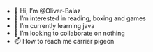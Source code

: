 - 👋 Hi, I’m @Oliver-Balaz
- 👀 I’m interested in reading, boxing and games
- 🌱 I’m currently learning java
- 💞️ I’m looking to collaborate on nothing
- 📫 How to reach me carrier pigeon 

<!---
Oliver-Balaz/Oliver-Balaz is a ✨ special ✨ repository because its `README.md` (this file) appears on your GitHub profile.
You can click the Preview link to take a look at your changes.
--->
